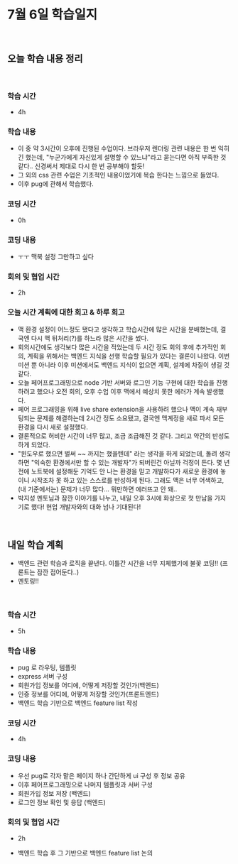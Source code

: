 # 7월 6일 학습일지

<br/>

## 오늘 학습 내용 정리

<br/>

### 학습 시간

- 4h

### 학습 내용

- 이 중 약 3시간이 오후에 진행된 수업이다. 브라우저 렌더링 관련 내용은 한 번 익히긴 했는데, "누군가에게 자신있게 설명할 수 있느냐"라고 묻는다면 아직 부족한 것 같다.. 신경써서 제대로 다시 한 번 공부해야 할듯!
- 그 외의 css 관련 수업은 기초적인 내용이었기에 복습 한다는 느낌으로 들었다.
- 이후 pug에 관해서 학습했다.

### 코딩 시간  

- 0h

### 코딩 내용

- ㅜㅜ 맥북 설정 그만하고 싶다

### 회의 및 협업 시간

- 2h

### 오늘 시간 계획에 대한 회고 & 하루 회고

- 맥 환경 설정이 어느정도 됐다고 생각하고 학습시간에 많은 시간을 분배했는데, 결국엔 다시 맥 뒤처리(?)를 하느라 많은 시간을 썼다.
- 회의시간에도 생각보다 많은 시간을 적었는데 두 시간 정도 회의 후에 추가적인 회의, 계획을 위해서는 백엔드 지식을 선행 학습할 필요가 있다는 결론이 나왔다. 이번 미션 뿐 아니라 이후 미션에서도 백엔드 지식이 없으면 계획, 설계에 차질이 생길 것 같다.
- 오늘 페어프로그래밍으로 node 기반 서버와 로그인 기능 구현에 대한 학습을 진행하려고 했으나 오전 회의, 오후 수업 이후 맥에서 예상치 못한 에러가 계속 발생했다.
- 페어 프로그래밍을 위해 live share extension을 사용하려 했으나 맥이 계속 재부팅되는 문제를 해결하는데 2시간 정도 소요됐고, 결국엔 맥계정을 새로 파서 모든 환경을 다시 새로 설정했다.
- 결론적으로 허비한 시간이 너무 많고, 조금 조급해진 것 같다. 그리고 약간의 반성도 하게 되었다.
- "윈도우로 했으면 벌써 ~~ 까지는 했을텐데" 라는 생각을 하게 되었는데, 돌려 생각하면 "익숙한 환경에서만 할 수 있는 개발자"가 되버린건 아닐까 걱정이 든다. 몇 년전에 노트북에 설정해둔 기억도 안 나는 환경을 믿고 개발하다가 새로운 환경에 놓이니 시작조차 못 하고 있는 스스로를 반성하게 된다. 그래도 맥은 너무 어색하고, (내 기준에서는) 문제가 너무 많다... 뭐만하면 에러뜨고 안 돼..
- 박지성 멘토님과 잠깐 이야기를 나누고, 내일 오후 3시에 화상으로 첫 만남을 가지기로 했다! 현업 개발자와의 대화 넘나 기대된다!

<br/>

## 내일 학습 계획

- 백엔드 관련 학습과 로직을 끝낸다. 이틀간 시간을 너무 지체했기에 불꽃 코딩!! (프론트는 잠깐 접어둔다..)
- 멘토링!!


<br/>

### 학습 시간

- 5h

### 학습 내용

- pug 로 라우팅, 템플릿
- express 서버 구성
- 회원가입 정보를 어디에, 어떻게 저장할 것인가(백엔드)
- 인증 정보를 어디에, 어떻게 저장할 것인가(프론트엔드)
- 백엔드 학습 기반으로 백엔드 feature list 작성

### 코딩 시간

- 4h

### 코딩 내용

- 우선 pug로 각자 맡은 페이지 하나 간단하게 ui 구성 후 정보 공유
- 이후 페어프로그래밍으로 나머지 템플릿과 서버 구성
- 회원가입 정보 저장 (백엔드)
- 로그인 정보 확인 및 응답 (백엔드)

### 회의 및 협업 시간

- 2h

- 백엔드 학습 후 그 기반으로 백엔드 feature list 논의
